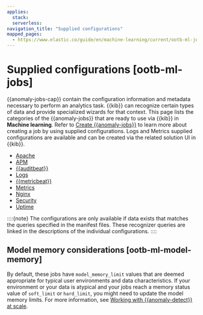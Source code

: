 ```yaml
---
applies:
  stack:
  serverless:
navigation_title: "Supplied configurations"
mapped_pages:
  - https://www.elastic.co/guide/en/machine-learning/current/ootb-ml-jobs.html
---
```


# Supplied configurations [ootb-ml-jobs]

{{anomaly-jobs-cap}} contain the configuration information and metadata necessary to perform an analytics task. {{kib}} can recognize certain types of data and provide specialized wizards for that context. This page lists the categories of the {{anomaly-jobs}} that are ready to use via {{kib}} in **Machine learning**. Refer to [Create {{anomaly-jobs}}](/explore-analyze/machine-learning/anomaly-detection/ml-ad-run-jobs.md#ml-ad-create-job) to learn more about creating a job by using supplied configurations. Logs and Metrics supplied configurations are available and can be created via the related solution UI in {{kib}}.

* [Apache](asciidocalypse://docs/docs-content/docs/reference/data-analysis/machine-learning/ootb-ml-jobs-apache.md)
* [APM](asciidocalypse://docs/docs-content/docs/reference/data-analysis/machine-learning/ootb-ml-jobs-apm.md)
* [{{auditbeat}}](asciidocalypse://docs/docs-content/docs/reference/data-analysis/machine-learning/ootb-ml-jobs-auditbeat.md)
* [Logs](asciidocalypse://docs/docs-content/docs/reference/data-analysis/machine-learning/ootb-ml-jobs-logs-ui.md)
* [{{metricbeat}}](asciidocalypse://docs/docs-content/docs/reference/data-analysis/machine-learning/ootb-ml-jobs-metricbeat.md)
* [Metrics](asciidocalypse://docs/docs-content/docs/reference/data-analysis/machine-learning/ootb-ml-jobs-metrics-ui.md)
* [Nginx](asciidocalypse://docs/docs-content/docs/reference/data-analysis/machine-learning/ootb-ml-jobs-nginx.md)
* [Security](asciidocalypse://docs/docs-content/docs/reference/data-analysis/machine-learning/ootb-ml-jobs-siem.md)
* [Uptime](asciidocalypse://docs/docs-content/docs/reference/data-analysis/machine-learning/ootb-ml-jobs-uptime.md)

::::{note}
The configurations are only available if data exists that matches the queries specified in the manifest files. These recognizer queries are linked in the descriptions of the individual configurations.
::::

## Model memory considerations [ootb-ml-model-memory]

By default, these jobs have `model_memory_limit` values that are deemed appropriate for typical user environments and data characteristics. If your environment or your data is atypical and your jobs reach a memory status value of `soft_limit` or `hard_limit`, you might need to update the model memory limits. For more information, see [Working with {{anomaly-detect}} at scale](anomaly-detection-scale.md#set-model-memory-limit).
